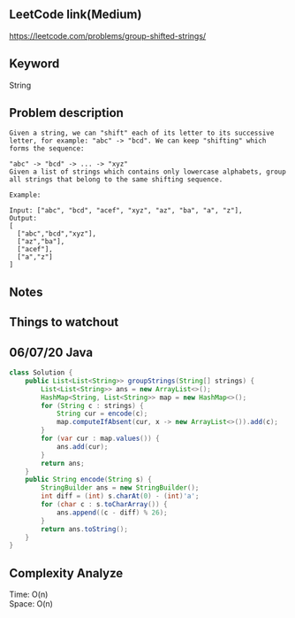 ## LeetCode link(Medium)
https://leetcode.com/problems/group-shifted-strings/

## Keyword
String

## Problem description
```
Given a string, we can "shift" each of its letter to its successive letter, for example: "abc" -> "bcd". We can keep "shifting" which forms the sequence:

"abc" -> "bcd" -> ... -> "xyz"
Given a list of strings which contains only lowercase alphabets, group all strings that belong to the same shifting sequence.

Example:

Input: ["abc", "bcd", "acef", "xyz", "az", "ba", "a", "z"],
Output: 
[
  ["abc","bcd","xyz"],
  ["az","ba"],
  ["acef"],
  ["a","z"]
]
```



## Notes


## Things to watchout

## 06/07/20 Java

```java
class Solution {
    public List<List<String>> groupStrings(String[] strings) {
        List<List<String>> ans = new ArrayList<>();
        HashMap<String, List<String>> map = new HashMap<>();
        for (String c : strings) {
            String cur = encode(c);
            map.computeIfAbsent(cur, x -> new ArrayList<>()).add(c);
        }
        for (var cur : map.values()) {
            ans.add(cur);
        }
        return ans;
    }
    public String encode(String s) {
        StringBuilder ans = new StringBuilder();
        int diff = (int) s.charAt(0) - (int)'a';
        for (char c : s.toCharArray()) {
            ans.append((c - diff) % 26);
        }
        return ans.toString();
    }
}

```
## Complexity Analyze
Time: O(n)       \
Space: O(n)